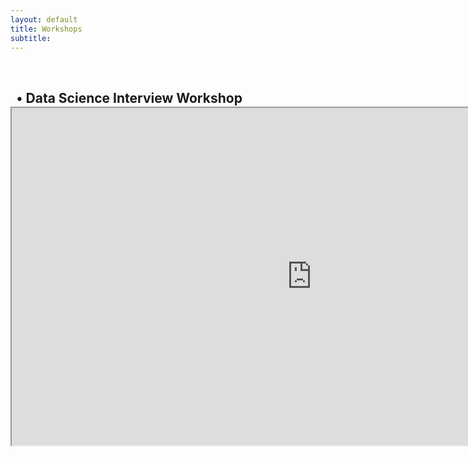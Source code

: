 ```yaml
---
layout: default
title: Workshops
subtitle:
---
```

<style>
h2   {position: absolute;
    margin-left: 1%;}
</style>

<header>
    <h2>• Data Science Interview Workshop</h2>
</header>

<center>
    <iframe src="https://drive.google.com/file/d/15J0dzn5V3y2M55Pplw1Cwj-3PbiG-GdB/preview" width="960" height="540"></iframe>
</center>